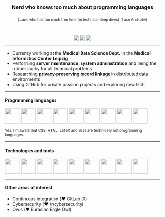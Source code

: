 <div align="center">
  <h3>Nerd who knows too much about programming languages</h3>
  <sub>(...and who has too much free time for technical deep dives)</sub> <sub>(I use Arch btw)</sub>
  
  <p>&nbsp;</p>
  <a href="https://gitlab.com/joogswastaken"><img src="https://img.shields.io/badge/GitLab-JoogsWasTaken-orange?logo=gitlab&style=for-the-badge" /></a>
  <a href="https://github.com/JoogsWasTaken"><img src="https://img.shields.io/github/followers/JoogsWasTaken?logo=github&style=for-the-badge" /></a>
  <a href="https://twitter.com/asciiowl"><img src="https://img.shields.io/twitter/follow/asciiowl?logo=twitter&style=for-the-badge" /></a>
</div>

---

- Currently working at the **Medical Data Science Dept.** in the **Medical Informatics Center Leipzig** 
- Performing **server maintenance, system administration** and being the rubber ducky for all technical problems
- Researching **privacy-preserving record linkage** in distributed data environments
- Using GitHub for private passion projects and exploring new tech

---

#### Programming languages

<div>
  <img src="https://cdn.jsdelivr.net/gh/devicons/devicon/icons/javascript/javascript-original.svg" width="48" />
  <img src="https://cdn.jsdelivr.net/gh/devicons/devicon/icons/typescript/typescript-original.svg" width="48" />
  <img src="https://cdn.jsdelivr.net/gh/devicons/devicon/icons/go/go-original-wordmark.svg" width="48" />
  <img src="https://cdn.jsdelivr.net/gh/devicons/devicon/icons/java/java-original.svg" width="48" />
  <img src="https://cdn.jsdelivr.net/gh/devicons/devicon/icons/python/python-original.svg" width="48" />
  <img src="https://cdn.jsdelivr.net/gh/devicons/devicon/icons/css3/css3-original.svg" width="48" />
  <img src="https://cdn.jsdelivr.net/gh/devicons/devicon/icons/html5/html5-original.svg" width="48" />
  <img src="https://cdn.jsdelivr.net/gh/devicons/devicon/icons/latex/latex-original.svg" width="48" />
  <img src="https://cdn.jsdelivr.net/gh/devicons/devicon/icons/sass/sass-original.svg" width="48" />
</div>

<p><sub>Yes, I'm aware that CSS, HTML, LaTeX and Sass are technically not programming languages</sub></p>

---

#### Technologies and tools

<div>
  <img src="https://cdn.jsdelivr.net/gh/devicons/devicon/icons/mysql/mysql-original.svg" width="48" />
  <img src="https://cdn.jsdelivr.net/gh/devicons/devicon/icons/neo4j/neo4j-original.svg" width="48" />
  <img src="https://cdn.jsdelivr.net/gh/devicons/devicon/icons/nodejs/nodejs-original.svg" width="48" />
  <img src="https://cdn.jsdelivr.net/gh/devicons/devicon/icons/postgresql/postgresql-original.svg" width="48" />
  <img src="https://cdn.jsdelivr.net/gh/devicons/devicon/icons/redis/redis-original.svg" width="48" />
  <img src="https://cdn.jsdelivr.net/gh/devicons/devicon/icons/sqlite/sqlite-original.svg" width="48" />
  <img src="https://cdn.jsdelivr.net/gh/devicons/devicon/icons/git/git-original.svg" width="48" />
  <img src="https://cdn.jsdelivr.net/gh/devicons/devicon/icons/gitlab/gitlab-original.svg" width="48" />
  <img src="https://cdn.jsdelivr.net/gh/devicons/devicon/icons/docker/docker-plain.svg" width="48" />
</div>

---

#### Other areas of interest

- Continuous integration (❤️ GitLab CI)
- Cybersecurity (❤️ /r/cybersecurity)
- Owls (❤️ Eurasian Eagle Owl)
